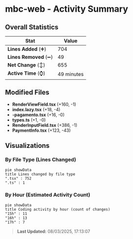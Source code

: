 # mbc-web - Activity Summary 

## Overall Statistics

| Stat                   | Value                                                             |
| ---------------------- | ----------------------------------------------------------------- |
| **Lines Added** (➕)   | 704                                          |
| **Lines Removed** (➖) | 49                                        |
| **Net Change** (↕)    | 655                |
| **Active Time** (⌚)   | 49 minutes |


## Modified Files
- **RenderViewField.tsx** (+160, -1)
- **index.lazy.tsx** (+18, -4)
- **-pagamento.tsx** (+16, -0)
- **types.ts** (+1, -0)
- **RenderInputField.tsx** (+386, -1)
- **PaymentInfo.tsx** (+123, -43)

## Visualizations

### By File Type (Lines Changed)

```mermaid
pie showData
title Lines changed by file type
".tsx" : 752
".ts" : 1
```

### By Hour (Estimated Activity Count)

```mermaid
pie showData
title Coding activity by hour (count of changes)
"15h" : 11
"16h" : 13
"17h" : 7
```


> **Last Updated:** 08/03/2025, 17:13:07